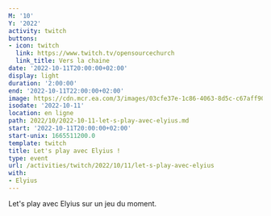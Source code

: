 ```yaml
---
M: '10'
Y: '2022'
activity: twitch
buttons:
- icon: twitch
  link: https://www.twitch.tv/opensourcechurch
  link_title: Vers la chaine
date: '2022-10-11T20:00:00+02:00'
display: light
duration: '2:00:00'
end: '2022-10-11T22:00:00+02:00'
image: https://cdn.mcr.ea.com/3/images/03cfe37e-1c86-4063-8d5c-c67aff90a293/1587735143-0x0-0-0.jpg
isodate: '2022-10-11'
location: en ligne
path: 2022/10/2022-10-11-let-s-play-avec-elyius.md
start: '2022-10-11T20:00:00+02:00'
start-unix: 1665511200.0
template: twitch
title: Let's play avec Elyius !
type: event
url: /activities/twitch/2022/10/11/let-s-play-avec-elyius
with:
- Elyius
---
```

Let's play avec Elyius sur un jeu du moment.